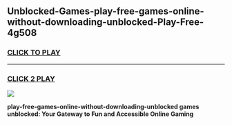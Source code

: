 
## Unblocked-Games-play-free-games-online-without-downloading-unblocked-Play-Free-4g508
<h3>
<a href="https://premium76.site?title=play-free-games-online-without-downloading-unblocked&ref=23A">CLICK TO PLAY</a></h3>
<hr>

<h3>
<a href="https://premium76.site?title=play-free-games-online-without-downloading-unblocked&ref=23A">CLICK 2 PLAY</a>
  
</h3>

<a href="https://premium76.site?title=play-free-games-online-without-downloading-unblocked&ref=23A"><img src="https://clearcache.store/games.png"></a>


**play-free-games-online-without-downloading-unblocked games unblocked: Your Gateway to Fun and Accessible Online Gaming**
